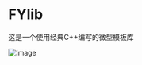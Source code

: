 # FYlib

这是一个使用经典C++编写的微型模板库

![image](https://user-images.githubusercontent.com/76164719/157448856-5bc1a482-1fc1-4ca3-aa32-5da61873c0dd.png)
